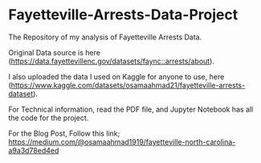 # Fayetteville-Arrests-Data-Project
The Repository of my analysis of Fayetteville Arrests Data. 

Original Data source is here (https://data.fayettevillenc.gov/datasets/faync::arrests/about).

I also uploaded the data I used on Kaggle for anyone to use, here (https://www.kaggle.com/datasets/osamaahmad21/fayetteville-arrests-dataset).

For Technical information, read the PDF file, and Jupyter Notebook has all the code for the project.

For the Blog Post, Follow this link;
https://medium.com/@osamaahmad1919/fayetteville-north-carolina-a9a3d78ed4ed
